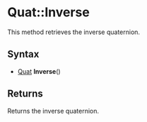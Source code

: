 # Quat::Inverse

This method retrieves the inverse quaternion.

## Syntax

- [Quat](Quat.md) **Inverse**()

## Returns

Returns the inverse quaternion.
